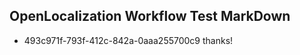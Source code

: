 ## OpenLocalization Workflow Test MarkDown
* 493c971f-793f-412c-842a-0aaa255700c9 thanks!

<!--HONumber=Sep16_HO1-->


